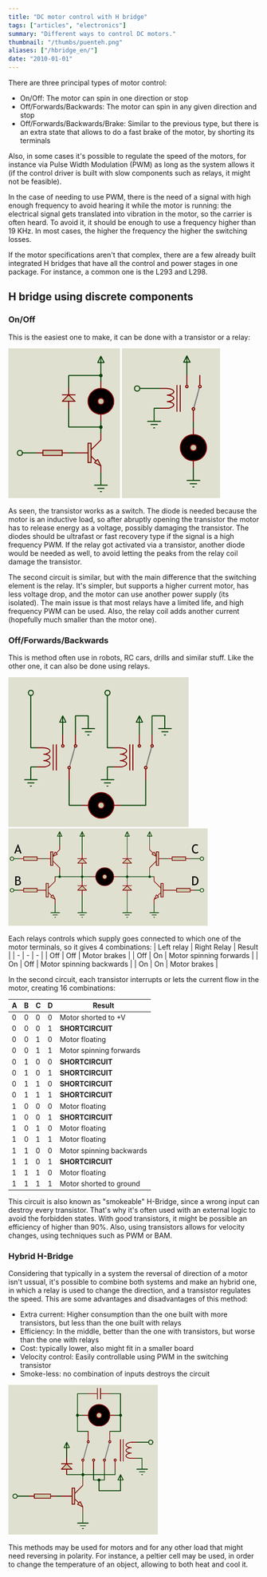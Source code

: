 ```yaml
---
title: "DC motor control with H bridge"
tags: ["articles", "electronics"]
summary: "Different ways to control DC motors."
thumbnail: "/thumbs/puenteh.png"
aliases: ["/hbridge_en/"]
date: "2010-01-01"
---
```


There are three principal types of motor control:

* On/Off: The motor can spin in one direction or stop
* Off/Forwards/Backwards: The motor can spin in any given direction and stop
* Off/Forwards/Backwards/Brake: Similar to the previous type, but there is an extra state that allows to do a fast brake of the motor, by shorting its terminals

Also, in some cases it's possible to regulate the speed of the motors, for instance via Pulse Width Modulation (PWM) as long as the system allows it (if the control driver is built with slow components such as relays, it might not be feasible).

In the case of needing to use PWM, there is the need of a signal with high enough frequency to avoid hearing it while the motor is running: the electrical signal gets translated into vibration in the motor, so the carrier is often heard. To avoid it, it should be enough to use a frequency higher than 19 KHz. In most cases, the higher the frequency the higher the switching losses.

If the motor specifications aren't that complex, there are a few already built integrated H bridges that have all the control and power stages in one package. For instance, a common one is the L293 and L298.

## H bridge using discrete components
### On/Off
This is the easiest one to make, it can be done with a transistor or a relay:

![OnOff Motor control with transistor](/images/ph1.png)
![OnOff Motor control with relay](/images/ph1_r.png)

As seen, the transistor works as a switch. The diode is needed because the motor is an inductive load, so after abruptly opening the transistor the motor has to release energy as a voltage, possibly damaging the transistor. The diodes should be ultrafast or fast recovery type if the signal is a high frequency PWM. If the relay got activated via a transistor, another diode would be needed as well, to avoid letting the peaks from the relay coil damage the transistor.

The second circuit is similar, but with the main difference that the switching element is the relay. It's simpler, but supports a higher current motor, has less voltage drop, and the motor can use another power supply (its isolated). The main issue is that most relays have a limited life, and high frequency PWM can be used. Also, the relay coil adds another current (hopefully much smaller than the motor one).

### Off/Forwards/Backwards
This is method often use in robots, RC cars, drills and similar stuff. Like the other one, it can also be done using relays.

![Off/Forwards/Backwards control with relays](/images/ph2.png)
![Off/Forwards/Backwards control with transistors](/images/ph2_t.png)

Each relays controls which supply goes connected to which one of the motor terminals, so it gives 4 combinations:
| Left relay | Right Relay | Result |
| - | - | - |
| Off | Off | Motor brakes | 
| Off | On | Motor spinning forwards | 
| On | Off | Motor spinning backwards | 
| On | On | Motor brakes | 

In the second circuit, each transistor interrupts or lets the current flow in the motor, creating 16 combinations:

| A | B | C | D | Result |
| - | - | - | - | ------ |
| 0 | 0 | 0 | 0 | Motor shorted to +V |
| 0 | 0 | 0 | 1 | **SHORTCIRCUIT** |
| 0 | 0 | 1 | 0 | Motor floating |
| 0 | 0 | 1 | 1 | Motor spinning forwards |
| 0 | 1 | 0 | 0 | **SHORTCIRCUIT** |
| 0 | 1 | 0 | 1 | **SHORTCIRCUIT** |
| 0 | 1 | 1 | 0 | **SHORTCIRCUIT** |
| 0 | 1 | 1 | 1 | **SHORTCIRCUIT** |
| 1 | 0 | 0 | 0 | Motor floating |
| 1 | 0 | 0 | 1 | **SHORTCIRCUIT** |
| 1 | 0 | 1 | 0 | Motor floating |
| 1 | 0 | 1 | 1 | Motor floating |
| 1 | 1 | 0 | 0 | Motor spinning backwards |
| 1 | 1 | 0 | 1 | **SHORTCIRCUIT** |
| 1 | 1 | 1 | 0 | Motor floating |
| 1 | 1 | 1 | 1 | Motor shorted to ground |

This circuit is also known as "smokeable" H-Bridge, since a wrong input can destroy every transistor. That's why it's often used with an external logic to avoid the forbidden states. With good transistors, it might be possible an efficiency of higher than 90%. Also, using transistors allows for velocity changes, using techniques such as PWM or BAM.

### Hybrid H-Bridge
Considering that typically in a system the reversal of direction of a motor isn't ussual, it's possible to combine both systems and make an hybrid one, in which a relay is used to change the direction, and a transistor regulates the speed. This are some advantages and disadvantages of this method:

* Extra current: Higher consumption than the one built with more transistors, but less than the one built with relays
* Efficiency: In the middle, better than the one with transistors, but worse than the one with relays
* Cost: typically lower, also might fit in a smaller board
* Velocity control: Easily controllable using PWM in the switching transistor
* Smoke-less: no combination of inputs destroys the circuit

![Hybrid H-Bridge, with transistors and relays](/images/ph3.png)

This methods may be used for motors and for any other load that might need reversing in polarity. For instance, a peltier cell may be used, in order to change the temperature of an object, allowing to both heat and cool it.
